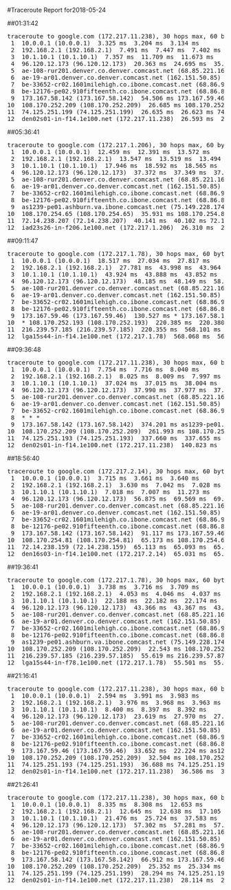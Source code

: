 #Traceroute Report for2018-05-24

##01:31:42

<p><pre><samp>traceroute to google.com (172.217.11.238), 30 hops max, 60 byte packets
 1  10.0.0.1 (10.0.0.1)  3.325 ms  3.204 ms  3.134 ms
 2  192.168.2.1 (192.168.2.1)  7.491 ms  7.447 ms  7.402 ms
 3  10.1.10.1 (10.1.10.1)  7.357 ms  11.709 ms  11.673 ms
 4  96.120.12.173 (96.120.12.173)  20.363 ms  24.695 ms  35.674 ms
 5  ae-108-rur201.denver.co.denver.comcast.net (68.85.221.161)  35.639 ms  39.980 ms  44.345 ms
 6  ae-19-ar01.denver.co.denver.comcast.net (162.151.50.85)  44.309 ms  37.084 ms  37.044 ms
 7  be-33652-cr02.1601milehigh.co.ibone.comcast.net (68.86.92.121)  37.019 ms  32.749 ms  32.717 ms
 8  be-12176-pe02.910fifteenth.co.ibone.comcast.net (68.86.83.94)  28.314 ms  28.304 ms  32.636 ms
 9  173.167.58.142 (173.167.58.142)  54.506 ms 173.167.59.46 (173.167.59.46)  21.770 ms  18.902 ms
10  108.170.252.209 (108.170.252.209)  26.685 ms 108.170.252.193 (108.170.252.193)  26.664 ms 108.170.252.209 (108.170.252.209)  26.661 ms
11  74.125.251.199 (74.125.251.199)  26.635 ms  26.623 ms 74.125.251.193 (74.125.251.193)  30.960 ms
12  den02s01-in-f14.1e100.net (172.217.11.238)  26.593 ms  26.572 ms  30.921 ms</samp></pre></p>

##05:36:41

<p><pre><samp>traceroute to google.com (172.217.1.206), 30 hops max, 60 byte packets
 1  10.0.0.1 (10.0.0.1)  12.459 ms  12.391 ms  13.572 ms
 2  192.168.2.1 (192.168.2.1)  13.547 ms  13.519 ms  13.494 ms
 3  10.1.10.1 (10.1.10.1)  17.946 ms  18.592 ms  18.565 ms
 4  96.120.12.173 (96.120.12.173)  37.372 ms  37.349 ms  37.328 ms
 5  ae-108-rur201.denver.co.denver.comcast.net (68.85.221.161)  35.670 ms  38.011 ms  41.478 ms
 6  ae-19-ar01.denver.co.denver.comcast.net (162.151.50.85)  41.456 ms  31.360 ms  35.625 ms
 7  be-33652-cr02.1601milehigh.co.ibone.comcast.net (68.86.92.121)  18.971 ms  30.214 ms  30.169 ms
 8  be-12176-pe02.910fifteenth.co.ibone.comcast.net (68.86.83.94)  30.119 ms  30.086 ms  35.150 ms
 9  as1239-pe01.ashburn.va.ibone.comcast.net (75.149.228.174)  29.986 ms 173.167.58.142 (173.167.58.142)  35.679 ms 173.167.59.46 (173.167.59.46)  35.612 ms
10  108.170.254.65 (108.170.254.65)  35.931 ms 108.170.254.81 (108.170.254.81)  35.894 ms  40.182 ms
11  72.14.238.207 (72.14.238.207)  40.141 ms  40.102 ms 72.14.238.181 (72.14.238.181)  26.321 ms
12  iad23s26-in-f206.1e100.net (172.217.1.206)  26.310 ms  27.964 ms  27.957 ms</samp></pre></p>

##09:11:47

<p><pre><samp>traceroute to google.com (172.217.1.78), 30 hops max, 60 byte packets
 1  10.0.0.1 (10.0.0.1)  18.517 ms  27.034 ms  27.817 ms
 2  192.168.2.1 (192.168.2.1)  27.781 ms  43.998 ms  43.964 ms
 3  10.1.10.1 (10.1.10.1)  43.924 ms  43.888 ms  43.852 ms
 4  96.120.12.173 (96.120.12.173)  48.185 ms  48.149 ms  58.965 ms
 5  ae-108-rur201.denver.co.denver.comcast.net (68.85.221.161)  58.921 ms  58.895 ms  58.862 ms
 6  ae-19-ar01.denver.co.denver.comcast.net (162.151.50.85)  281.219 ms  237.131 ms  82.915 ms
 7  be-33652-cr02.1601milehigh.co.ibone.comcast.net (68.86.92.121)  31.402 ms  39.290 ms  39.260 ms
 8  be-12176-pe02.910fifteenth.co.ibone.comcast.net (68.86.83.94)  39.230 ms  39.194 ms  39.165 ms
 9  173.167.59.46 (173.167.59.46)  130.527 ms * 173.167.58.142 (173.167.58.142)  220.414 ms
10  * 108.170.252.193 (108.170.252.193)  220.385 ms  220.380 ms
11  216.239.57.185 (216.239.57.185)  220.355 ms  568.101 ms  568.079 ms
12  lga15s44-in-f14.1e100.net (172.217.1.78)  568.068 ms  568.063 ms  568.058 ms</samp></pre></p>

##09:36:48

<p><pre><samp>traceroute to google.com (172.217.11.238), 30 hops max, 60 byte packets
 1  10.0.0.1 (10.0.0.1)  7.754 ms  7.716 ms  8.040 ms
 2  192.168.2.1 (192.168.2.1)  8.025 ms  8.009 ms  7.997 ms
 3  10.1.10.1 (10.1.10.1)  37.024 ms  37.015 ms  38.004 ms
 4  96.120.12.173 (96.120.12.173)  37.990 ms  37.977 ms  37.967 ms
 5  ae-108-rur201.denver.co.denver.comcast.net (68.85.221.161)  37.468 ms  37.461 ms  37.452 ms
 6  ae-19-ar01.denver.co.denver.comcast.net (162.151.50.85)  180.466 ms  254.668 ms  254.513 ms
 7  be-33652-cr02.1601milehigh.co.ibone.comcast.net (68.86.92.121)  55.643 ms  55.559 ms *
 8  * * *
 9  173.167.58.142 (173.167.58.142)  374.201 ms as1239-pe01.ashburn.va.ibone.comcast.net (75.149.228.174)  374.175 ms 173.167.59.46 (173.167.59.46)  374.150 ms
10  108.170.252.209 (108.170.252.209)  261.993 ms 108.170.252.193 (108.170.252.193)  337.675 ms 108.170.252.209 (108.170.252.209)  337.669 ms
11  74.125.251.193 (74.125.251.193)  337.660 ms  337.655 ms  140.852 ms
12  den02s01-in-f14.1e100.net (172.217.11.238)  140.823 ms  140.816 ms  140.810 ms</samp></pre></p>

##18:56:40

<p><pre><samp>traceroute to google.com (172.217.2.14), 30 hops max, 60 byte packets
 1  10.0.0.1 (10.0.0.1)  3.715 ms  3.661 ms  3.640 ms
 2  192.168.2.1 (192.168.2.1)  3.630 ms  7.042 ms  7.028 ms
 3  10.1.10.1 (10.1.10.1)  7.018 ms  7.007 ms  11.273 ms
 4  96.120.12.173 (96.120.12.173)  56.875 ms  69.569 ms  69.556 ms
 5  ae-108-rur201.denver.co.denver.comcast.net (68.85.221.161)  52.446 ms  52.444 ms  52.420 ms
 6  ae-19-ar01.denver.co.denver.comcast.net (162.151.50.85)  56.760 ms  104.496 ms  104.437 ms
 7  be-33652-cr02.1601milehigh.co.ibone.comcast.net (68.86.92.121)  104.404 ms  108.750 ms  91.204 ms
 8  be-12176-pe02.910fifteenth.co.ibone.comcast.net (68.86.83.94)  91.161 ms  91.148 ms  91.139 ms
 9  173.167.58.142 (173.167.58.142)  91.117 ms 173.167.59.46 (173.167.59.46)  64.244 ms  64.184 ms
10  108.170.254.81 (108.170.254.81)  65.173 ms 108.170.254.65 (108.170.254.65)  64.147 ms 108.170.254.81 (108.170.254.81)  65.134 ms
11  72.14.238.159 (72.14.238.159)  65.113 ms  65.093 ms  65.049 ms
12  den16s03-in-f14.1e100.net (172.217.2.14)  65.031 ms  65.022 ms  64.997 ms</samp></pre></p>

##19:36:41

<p><pre><samp>traceroute to google.com (172.217.1.78), 30 hops max, 60 byte packets
 1  10.0.0.1 (10.0.0.1)  3.738 ms  3.716 ms  3.709 ms
 2  192.168.2.1 (192.168.2.1)  4.053 ms  4.046 ms  4.037 ms
 3  10.1.10.1 (10.1.10.1)  22.188 ms  22.182 ms  22.174 ms
 4  96.120.12.173 (96.120.12.173)  43.366 ms  43.367 ms  43.367 ms
 5  ae-108-rur201.denver.co.denver.comcast.net (68.85.221.161)  47.788 ms  52.135 ms  52.131 ms
 6  ae-19-ar01.denver.co.denver.comcast.net (162.151.50.85)  52.109 ms  47.950 ms  47.928 ms
 7  be-33652-cr02.1601milehigh.co.ibone.comcast.net (68.86.92.121)  54.841 ms  50.591 ms  50.580 ms
 8  be-12176-pe02.910fifteenth.co.ibone.comcast.net (68.86.83.94)  50.562 ms  36.675 ms  40.982 ms
 9  as1239-pe01.ashburn.va.ibone.comcast.net (75.149.228.174)  36.596 ms  22.657 ms 173.167.59.46 (173.167.59.46)  22.586 ms
10  108.170.252.209 (108.170.252.209)  22.543 ms 108.170.252.193 (108.170.252.193)  48.888 ms  48.794 ms
11  216.239.57.185 (216.239.57.185)  55.619 ms 216.239.57.87 (216.239.57.87)  51.189 ms 216.239.57.185 (216.239.57.185)  55.541 ms
12  lga15s44-in-f78.1e100.net (172.217.1.78)  55.501 ms  55.463 ms  55.427 ms</samp></pre></p>

##21:16:41

<p><pre><samp>traceroute to google.com (172.217.11.238), 30 hops max, 60 byte packets
 1  10.0.0.1 (10.0.0.1)  2.594 ms  3.991 ms  3.983 ms
 2  192.168.2.1 (192.168.2.1)  3.976 ms  3.968 ms  3.963 ms
 3  10.1.10.1 (10.1.10.1)  8.400 ms  8.397 ms  8.392 ms
 4  96.120.12.173 (96.120.12.173)  23.619 ms  27.970 ms  27.968 ms
 5  ae-108-rur201.denver.co.denver.comcast.net (68.85.221.161)  27.958 ms  27.957 ms  32.334 ms
 6  ae-19-ar01.denver.co.denver.comcast.net (162.151.50.85)  32.329 ms  23.807 ms  24.916 ms
 7  be-33652-cr02.1601milehigh.co.ibone.comcast.net (68.86.92.121)  24.898 ms  24.897 ms  29.271 ms
 8  be-12176-pe02.910fifteenth.co.ibone.comcast.net (68.86.83.94)  24.883 ms  29.245 ms  29.229 ms
 9  173.167.59.46 (173.167.59.46)  33.652 ms  22.224 ms as1239-pe01.ashburn.va.ibone.comcast.net (75.149.228.174)  32.582 ms
10  108.170.252.209 (108.170.252.209)  32.504 ms 108.170.252.193 (108.170.252.193)  32.464 ms 108.170.252.209 (108.170.252.209)  37.329 ms
11  74.125.251.193 (74.125.251.193)  36.688 ms 74.125.251.199 (74.125.251.199)  36.666 ms 74.125.251.193 (74.125.251.193)  37.236 ms
12  den02s01-in-f14.1e100.net (172.217.11.238)  36.586 ms  38.162 ms  38.128 ms</samp></pre></p>

##21:26:41

<p><pre><samp>traceroute to google.com (172.217.11.238), 30 hops max, 60 byte packets
 1  10.0.0.1 (10.0.0.1)  8.335 ms  8.308 ms  12.653 ms
 2  192.168.2.1 (192.168.2.1)  12.645 ms  12.638 ms  17.105 ms
 3  10.1.10.1 (10.1.10.1)  21.476 ms  25.724 ms  37.583 ms
 4  96.120.12.173 (96.120.12.173)  57.302 ms  57.281 ms  57.286 ms
 5  ae-108-rur201.denver.co.denver.comcast.net (68.85.221.161)  57.267 ms  57.279 ms  89.393 ms
 6  ae-19-ar01.denver.co.denver.comcast.net (162.151.50.85)  89.394 ms  48.076 ms  47.995 ms
 7  be-33652-cr02.1601milehigh.co.ibone.comcast.net (68.86.92.121)  34.725 ms  38.902 ms  51.535 ms
 8  be-12176-pe02.910fifteenth.co.ibone.comcast.net (68.86.83.94)  51.491 ms  51.473 ms  51.441 ms
 9  173.167.58.142 (173.167.58.142)  66.912 ms 173.167.59.46 (173.167.59.46)  25.415 ms 173.167.58.142 (173.167.58.142)  25.373 ms
10  108.170.252.209 (108.170.252.209)  25.352 ms  25.334 ms  25.316 ms
11  74.125.251.199 (74.125.251.199)  28.294 ms 74.125.251.193 (74.125.251.193)  28.213 ms 74.125.251.199 (74.125.251.199)  28.155 ms
12  den02s01-in-f14.1e100.net (172.217.11.238)  28.114 ms  28.095 ms  28.047 ms</samp></pre></p>

